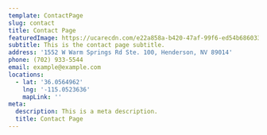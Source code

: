 ```yaml
---
template: ContactPage
slug: contact
title: Contact Page
featuredImage: https://ucarecdn.com/e22a858a-b420-47af-99f6-ed54b6860333/
subtitle: This is the contact page subtitle.
address: '1552 W Warm Springs Rd Ste. 100, Henderson, NV 89014'
phone: (702) 933-5544
email: example@example.com
locations:
  - lat: '36.0564962'
    lng: '-115.0523636'
    mapLink: ''
meta:
  description: This is a meta description.
  title: Contact Page
---
```


